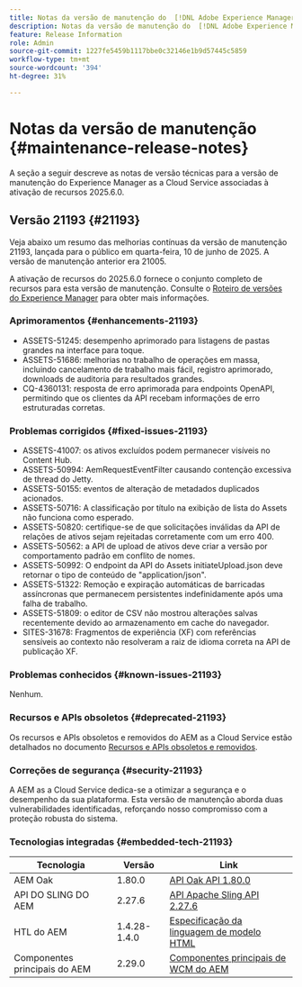 ```yaml
---
title: Notas da versão de manutenção do  [!DNL Adobe Experience Manager]  as a Cloud Service associada à ativação de recurso 2025.6.0.
description: Notas da versão de manutenção do  [!DNL Adobe Experience Manager]  as a Cloud Service associada à ativação de recurso 2025.6.0.
feature: Release Information
role: Admin
source-git-commit: 1227fe5459b1117bbe0c32146e1b9d57445c5859
workflow-type: tm+mt
source-wordcount: '394'
ht-degree: 31%

---
```


# Notas da versão de manutenção {#maintenance-release-notes}

A seção a seguir descreve as notas de versão técnicas para a versão de manutenção do Experience Manager as a Cloud Service associadas à ativação de recursos 2025.6.0.

## Versão 21193 {#21193}

Veja abaixo um resumo das melhorias contínuas da versão de manutenção 21193, lançada para o público em quarta-feira, 10 de junho de 2025. A versão de manutenção anterior era 21005.

A ativação de recursos do 2025.6.0 fornece o conjunto completo de recursos para esta versão de manutenção. Consulte o [Roteiro de versões do Experience Manager](https://experienceleague.adobe.com/pt-br/docs/experience-manager-release-information/aem-release-updates/update-releases-roadmap) para obter mais informações.

### Aprimoramentos {#enhancements-21193}

* ASSETS-51245: desempenho aprimorado para listagens de pastas grandes na interface para toque.
* ASSETS-51686: melhorias no trabalho de operações em massa, incluindo cancelamento de trabalho mais fácil, registro aprimorado, downloads de auditoria para resultados grandes.
* CQ-4360131: resposta de erro aprimorada para endpoints OpenAPI, permitindo que os clientes da API recebam informações de erro estruturadas corretas.

### Problemas corrigidos {#fixed-issues-21193}

* ASSETS-41007: os ativos excluídos podem permanecer visíveis no Content Hub.
* ASSETS-50994: AemRequestEventFilter causando contenção excessiva de thread do Jetty.
* ASSETS-50155: eventos de alteração de metadados duplicados acionados.
* ASSETS-50716: A classificação por título na exibição de lista do Assets não funciona como esperado.
* ASSETS-50820: certifique-se de que solicitações inválidas da API de relações de ativos sejam rejeitadas corretamente com um erro 400.
* ASSETS-50562: a API de upload de ativos deve criar a versão por comportamento padrão em conflito de nomes.
* ASSETS-50992: O endpoint da API do Assets initiateUpload.json deve retornar o tipo de conteúdo de &quot;application/json&quot;.
* ASSETS-51322: Remoção e expiração automáticas de barricadas assíncronas que permanecem persistentes indefinidamente após uma falha de trabalho.
* ASSETS-51809: o editor de CSV não mostrou alterações salvas recentemente devido ao armazenamento em cache do navegador.
* SITES-31678: Fragmentos de experiência (XF) com referências sensíveis ao contexto não resolveram a raiz de idioma correta na API de publicação XF.

### Problemas conhecidos {#known-issues-21193}

Nenhum.

### Recursos e APIs obsoletos {#deprecated-21193}

Os recursos e APIs obsoletos e removidos do AEM as a Cloud Service estão detalhados no documento [Recursos e APIs obsoletos e removidos](/help/release-notes/deprecated-removed-features.md).

### Correções de segurança {#security-21193}

A AEM as a Cloud Service dedica-se a otimizar a segurança e o desempenho da sua plataforma. Esta versão de manutenção aborda duas vulnerabilidades identificadas, reforçando nosso compromisso com a proteção robusta do sistema.

### Tecnologias integradas {#embedded-tech-21193}

| Tecnologia | Versão | Link |
|---|---|---|
| AEM Oak | 1.80.0 | [API Oak API 1.80.0](https://www.javadoc.io/doc/org.apache.jackrabbit/oak-api/1.80.0/index.html) |
| API DO SLING DO AEM | 2.27.6 | [API Apache Sling API 2.27.6](https://www.javadoc.io/doc/org.apache.sling/org.apache.sling.api/latest/index.html) |
| HTL do AEM | 1.4.28-1.4.0 | [Especificação da linguagem de modelo HTML](https://github.com/adobe/htl-spec) |
| Componentes principais do AEM | 2.29.0 | [Componentes principais de WCM do AEM](https://github.com/adobe/aem-core-wcm-components) |

